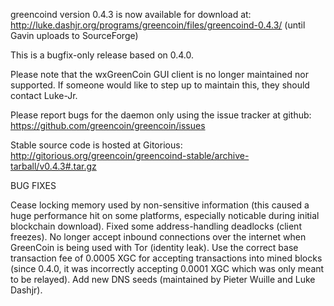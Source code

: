 greencoind version 0.4.3 is now available for download at:
http://luke.dashjr.org/programs/greencoin/files/greencoind-0.4.3/ (until Gavin uploads to SourceForge)

This is a bugfix-only release based on 0.4.0.

Please note that the wxGreenCoin GUI client is no longer maintained nor supported. If someone would like to step up to maintain this, they should contact Luke-Jr.

Please report bugs for the daemon only using the issue tracker at github:
https://github.com/greencoin/greencoin/issues

Stable source code is hosted at Gitorious:
http://gitorious.org/greencoin/greencoind-stable/archive-tarball/v0.4.3#.tar.gz

BUG FIXES

Cease locking memory used by non-sensitive information (this caused a huge performance hit on some platforms, especially noticable during initial blockchain download).
Fixed some address-handling deadlocks (client freezes).
No longer accept inbound connections over the internet when GreenCoin is being used with Tor (identity leak).
Use the correct base transaction fee of 0.0005 XGC for accepting transactions into mined blocks (since 0.4.0, it was incorrectly accepting 0.0001 XGC which was only meant to be relayed).
Add new DNS seeds (maintained by Pieter Wuille and Luke Dashjr).

